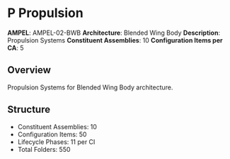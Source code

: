 # P Propulsion

**AMPEL**: AMPEL-02-BWB
**Architecture**: Blended Wing Body
**Description**: Propulsion Systems
**Constituent Assemblies**: 10
**Configuration Items per CA**: 5

## Overview
Propulsion Systems for Blended Wing Body architecture.

## Structure
- Constituent Assemblies: 10
- Configuration Items: 50
- Lifecycle Phases: 11 per CI
- Total Folders: 550

